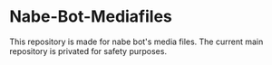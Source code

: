 # Nabe-Bot-Mediafiles
This repository is made for nabe bot's media files. The current main repository is privated for safety purposes.
